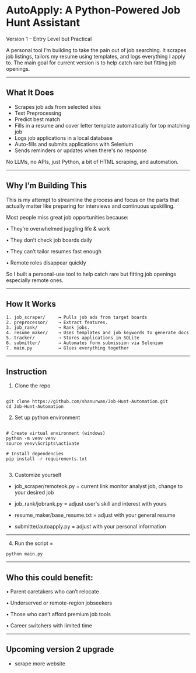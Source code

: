 # AutoApply: A Python-Powered Job Hunt Assistant

Version 1 – Entry Level but Practical

A personal tool I’m building to take the pain out of job searching. It scrapes job listings, tailors my resume using templates, and logs everything I apply to. The main goal for current version is to help catch rare but fitting job openings.

---

## What It Does

- Scrapes job ads from selected sites
- Text Preprocessing
- Predict best match
- Fills in a resume and cover letter template automatically for top matching job 
- Logs job applications in a local database
- Auto-fills and submits applications with Selenium
- Sends reminders or updates when there's no response

No LLMs, no APIs, just Python, a bit of HTML scraping, and automation.

---

## Why I’m Building This

This is my attempt to streamline the process and focus on the parts that actually matter like preparing for interviews and continuous upskilling.

Most people miss great job opportunities because:

•	They’re overwhelmed juggling life & work

•	They don’t check job boards daily

•	They can’t tailor resumes fast enough

•	Remote roles disappear quickly

So I built a personal-use tool to help catch rare but fitting job openings especially remote ones.

---

## How It Works 

```text
1. job_scraper/     → Pulls job ads from target boards
2. preprocessor/    → Extract features.
3. job_rank/        → Rank jobs.
4. resume_maker/    → Uses templates and job keywords to generate docs
5. tracker/         → Stores applications in SQLite
6. submitter/       → Automates form submission via Selenium
7. main.py          → Glues everything together

```
---

## Instruction

1. Clone the repo

```

git clone https://github.com/shanurwan/Job-Hunt-Automation.git
cd Job-Hunt-Automation

```

2. Set up python environment 


```

# Create virtual environment (windows)
python -m venv venv
source venv\Scripts\activate

# Install dependencies
pip install -r requirements.txt


```

3. Customize yourself

- job_scraper/remoteok.py = current link monitor analyst job, change to your desired job

- job_rank/jobrank.py = adjust user's skill and interest with yours

- resume_maker/base_resume.txt = adjust with your general resume

- submitter/autoapply.py = adjust with your personal information

---

4. Run the script = 

```
python main.py

```

---

##  Who this could benefit:

•	Parent caretakers who can’t relocate

•	Underserved or remote-region jobseekers

•	Those who can’t afford premium job tools

•	Career switchers with limited time

---
##  Upcoming version 2 upgrade 

- scrape more website






